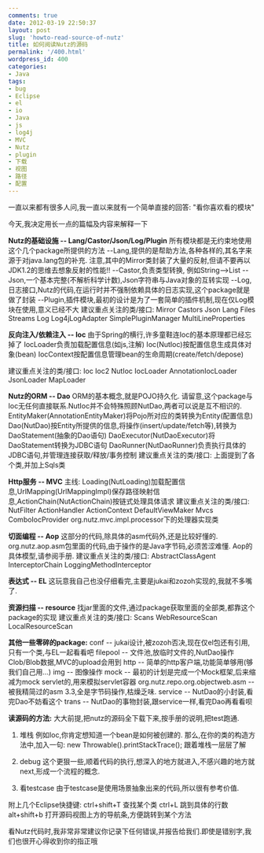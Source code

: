 ```yaml
---
comments: true
date: 2012-03-19 22:50:37
layout: post
slug: 'howto-read-source-of-nutz'
title: 如何阅读Nutz的源码
permalink: '/400.html'
wordpress_id: 400
categories:
- Java
tags:
- bug
- Eclipse
- el
- io
- Java
- js
- log4j
- MVC
- Nutz
- plugin
- 下载
- 视图
- 路径
- 配置
---
```


一直以来都有很多人问,我一直以来就有一个简单直接的回答:
"看你喜欢看的模块"

今天,我决定用长一点的篇幅及内容来解释一下

**Nutz的基础设施 -- Lang/Castor/Json/Log/Plugin**
所有模块都是无约束地使用这个几个package所提供的方法
--Lang,提供的是帮助方法,各种各样的,其名字来源于对java.lang包的补充. 注意,其中的Mirror类封装了大量的反射,但请不要再以JDK1.2的思维去想象反射的性能!!
--Castor,负责类型转换, 例如String-->List
--Json,一个基本完整(不解析科学计数),Json字符串与Java对象的互转实现
--Log,日志接口,Nutz的代码,在运行时并不强制依赖具体的日志实现,这个package就是做了封装
--Plugin,插件模块,最初的设计是为了一套简单的插件机制,现在仅Log模块在使用,意义已经不大
建议重点关注的类/接口:
Mirror Castors Json Lang Files Streams Log Log4jLogAdapter SimplePluginManager MultiLineProperties

**反向注入/依赖注入 -- Ioc**
由于Spring的横行,许多童鞋连Ioc的基本原理都已经忘掉了
IocLoader负责加载配置信息(如js,注解)
Ioc(NutIoc)按配置信息生成具体对象(bean)
IocContext按配置信息管理bean的生命周期(create/fetch/depose)

建议重点关注的类/接口:
Ioc Ioc2 NutIoc IocLoader AnnotationIocLoader JsonLoader MapLoader

**Nutz的ORM -- Dao**
ORM的基本概念,就是POJO持久化. 请留意,这个package与Ioc无任何直接联系.NutIoc并不会特殊照顾NutDao,两者可以说是互不相识的.
EntityMaker(AnnotationEntityMaker)将Pojo所对应的类转换为Entity(配置信息)
Dao(NutDao)按Entity所提供的信息,将操作(insert/update/fetch等),转换为DaoStatement(抽象的Dao语句)
DaoExecutor(NutDaoExecutor)将DaoStatement转换为JDBC语句
DaoRunner(NutDaoRunner)负责执行具体的JDBC语句,并管理连接获取/释放/事务控制
建议重点关注的类/接口:
上面提到了各个类,并加上Sqls类

**Http服务 -- MVC**
主线: Loading(NutLoading)加载配置信息,UrlMapping(UrlMappingImpl)保存路径映射信息,ActionChain(NutActionChain)按链式处理具体请求
建议重点关注的类/接口:
NutFilter ActionHandler ActionContext DefaultViewMaker Mvcs ComboIocProvider
org.nutz.mvc.impl.processor下的处理器实现类

**切面编程 -- Aop**
这部分的代码,除具体的asm代码外,还是比较好懂的. org.nutz.aop.asm包里面的代码,由于操作的是Java字节码,必须苦涩难懂.
Aop的具体模型,请参阅手册.
建议重点关注的类/接口:
AbstractClassAgent InterceptorChain LoggingMethodInterceptor

**表达式 -- EL**
这玩意我自己也没仔细看完,主要是jukai和zozoh实现的,我就不多嘴了.

**资源扫描 -- resource**
找jar里面的文件,通过package获取里面的全部类,都靠这个package的实现
建议重点关注的类/接口:
Scans WebResourceScan LocalResourceScan

**其他一些零碎的package:**
conf -- jukai设计,被zozoh否决,现在仅el包还有引用,只有一个类,与EL一起看看吧
filepool -- 文件池,放临时文件的,NutDao操作Clob/Blob数据,MVC的upload会用到
http -- 简单的http客户端,功能简单够用(够我们自己用...)
img -- 图像操作
mock -- 最初的计划是完成一个Mock框架,后来缩减为mock servlet的,用来模拟servlet容器
org.nutz.repo.org.objectweb.asm -- 被我精简过的asm 3.3,全是字节码操作,枯燥乏味.
service -- NutDao的小封装,看完Dao不妨看这个
trans -- NutDao的事物封装,跟service一样,看完Dao再看看呗

**读源码的方法:**
大大前提,把nutz的源码全下载下来,按手册的说明,把test跑通.
1. 堆栈
例如Ioc,你肯定想知道一个bean是如何被创建的. 那么,在你的类的构造方法中,加入一句: new Throwable().printStackTrace();
跟着堆栈一层层了解

2. debug
这个更狠一些,顺着代码的执行,想深入的地方就进入,不感兴趣的地方就next,形成一个流程的概念.

3. 看testcase
由于testcase是使用场景抽象出来的代码,所以很有参考价值.

附上几个Eclipse快捷键:
ctrl+shift+T 查找某个类
ctrl+L 跳到具体的行数
alt+shift+b 打开源码视图上方的导航条,方便跳转到某个方法


看Nutz代码时,我非常非常建议你记录下任何错误,并报告给我们.即使是错别字,我们也很开心得收到你的指正哦

